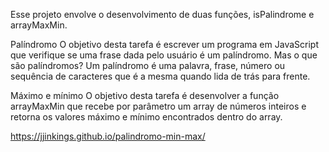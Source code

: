 Esse projeto envolve o desenvolvimento de duas funções, isPalindrome e arrayMaxMin.

Palíndromo
O objetivo desta tarefa é escrever um programa em JavaScript que verifique se uma frase dada pelo usuário é um palíndromo. Mas o que são palíndromos?
Um palíndromo é uma palavra, frase, número ou sequência de caracteres que é a mesma quando lida de trás para frente.

Máximo e mínimo
O objetivo desta tarefa é desenvolver a função arrayMaxMin que recebe por parâmetro um array de números inteiros e retorna os valores máximo e mínimo encontrados dentro do array.

https://jjinkings.github.io/palindromo-min-max/
